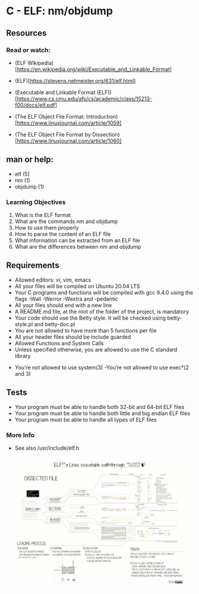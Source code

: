 # C - ELF: nm/objdump

## Resources
### Read or watch:

* (ELF Wikipedia)[https://en.wikipedia.org/wiki/Executable_and_Linkable_Format]

* (ELF)[https://stevens.netmeister.org/631/elf.html]

* (Executable and Linkable Format (ELF))[https://www.cs.cmu.edu/afs/cs/academic/class/15213-f00/docs/elf.pdf]

* (The ELF Object File Format: Introduction)[https://www.linuxjournal.com/article/1059]

* (The ELF Object File Format by Dissection)[https://www.linuxjournal.com/article/1060]

## man or help:

* elf (5)
* nm (1)
* objdump (1)

### Learning Objectives

1. What is the ELF format
2. What are the commands nm and objdump
3. How to use them properly
4. How to parse the content of an ELF file
5. What information can be extracted from an ELF file
6. What are the differences between nm and objdump

## Requirements

* Allowed editors: vi, vim, emacs
* All your files will be compiled on Ubuntu 20.04 LTS
* Your C programs and functions will be compiled with gcc 9.4.0 using the flags -Wall -Werror -Wextra and -pedantic
* All your files should end with a new line
* A README.md file, at the root of the folder of the project, is mandatory
* Your code should use the Betty style. It will be checked using betty-style.pl and betty-doc.pl
* You are not allowed to have more than 5 functions per file
* All your header files should be include guarded
* Allowed Functions and System Calls
* Unless specified otherwise, you are allowed to use the C standard library
- You’re not allowed to use system(3)
-You’re not allowed to use exec*(2 and 3)

## Tests

* Your program must be able to handle both 32-bit and 64-bit ELF files
* Your program must be able to handle both little and big endian ELF files
* Your program must be able to handle all types of ELF files

### More Info
- See also /usr/include/elf.h

![alt text](ELF_Executable_and_Linkable_Format_diagram_by_Ange_Albertini.png)